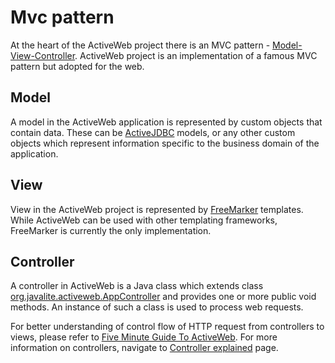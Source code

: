 <div class="page-header">
   <h1>Mvc pattern</h1>
</div>


At the heart of the ActiveWeb project there is an MVC pattern - [Model-View-Controller](http://en.wikipedia.org/wiki/Model%E2%80%93view%E2%80%93controller).
ActiveWeb project is an implementation of a famous MVC pattern but adopted for the web.

## Model

A model in the ActiveWeb application is represented by custom objects that contain data. These can be [ActiveJDBC](activejdbc)
models, or any other custom objects which represent information specific to the business domain of the application.

## View

View in the ActiveWeb project is represented by [FreeMarker](http://freemarker.sourceforge.net/) templates.
While ActiveWeb can be used with other templating frameworks, FreeMarker is currently the only implementation.

## Controller

A controller in ActiveWeb is a Java class which extends class
[org.javalite.activeweb.AppController](http://javalite.github.io/activeweb/org/javalite/activeweb/AppController.html) and provides one
or more public void methods. An instance of such a class is used to process web requests.

For better understanding of control flow of HTTP request from controllers to views, please refer
to [Five Minute Guide To ActiveWeb](five_minute_guide_to_activeweb). For more information on controllers, navigate
to [Controller explained](controller_explained) page.
